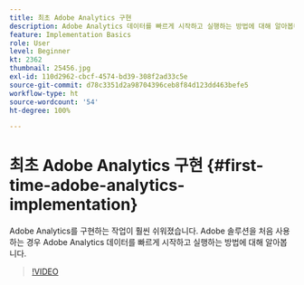 ```yaml
---
title: 최초 Adobe Analytics 구현
description: Adobe Analytics 데이터를 빠르게 시작하고 실행하는 방법에 대해 알아봅니다.
feature: Implementation Basics
role: User
level: Beginner
kt: 2362
thumbnail: 25456.jpg
exl-id: 110d2962-cbcf-4574-bd39-308f2ad33c5e
source-git-commit: d78c3351d2a98704396ceb8f84d123dd463befe5
workflow-type: ht
source-wordcount: '54'
ht-degree: 100%

---
```


# 최초 Adobe Analytics 구현 {#first-time-adobe-analytics-implementation}

Adobe Analytics를 구현하는 작업이 훨씬 쉬워졌습니다. Adobe 솔루션을 처음 사용하는 경우 Adobe Analytics 데이터를 빠르게 시작하고 실행하는 방법에 대해 알아봅니다.

>[!VIDEO](https://video.tv.adobe.com/v/25456/?quality=12)